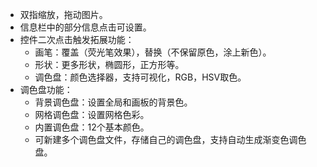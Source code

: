- 双指缩放，拖动图片。
- 信息栏中的部分信息点击可设置。
- 控件二次点击触发拓展功能：
    - 画笔：覆盖（荧光笔效果），替换（不保留原色，涂上新色）。
    - 形状：更多形状，椭圆形，正方形等。
    - 调色盘：颜色选择器，支持可视化，RGB，HSV取色。
- 调色盘功能：
    - 背景调色盘：设置全局和画板的背景色。
    - 网格调色盘：设置网格色彩。
    - 内置调色盘：12个基本颜色。
    - 可新建多个调色盘文件，存储自己的调色盘，支持自动生成渐变色调色盘。